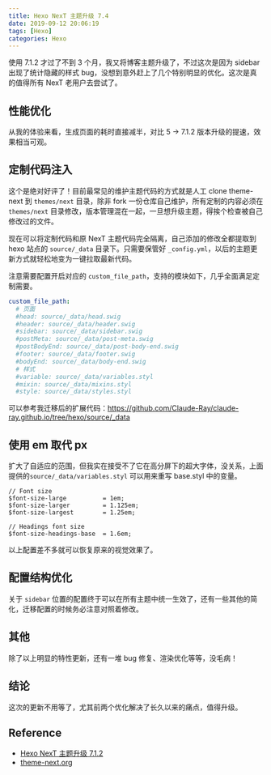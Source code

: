 ```yaml
---
title: Hexo NexT 主题升级 7.4
date: 2019-09-12 20:06:19
tags: [Hexo]
categories: Hexo
---
```


使用 7.1.2 才过了不到 3 个月，我又将博客主题升级了，不过这次是因为 sidebar 出现了统计隐藏的样式 bug，没想到意外赶上了几个特别明显的优化。这次是真的值得所有 NexT 老用户去尝试了。

<!--more-->

## 性能优化

从我的体验来看，生成页面的耗时直接减半，对比 5 -> 7.1.2 版本升级的提速，效果相当可观。

## 定制代码注入

这个是绝对好评了！目前最常见的维护主题代码的方式就是人工 clone theme-next 到 `themes/next` 目录，除非 fork 一份仓库自己维护，所有定制的内容必须在 `themes/next` 目录修改，版本管理混在一起，一旦想升级主题，得挨个检查被自己修改过的文件。

现在可以将定制代码和原 NexT 主题代码完全隔离，自己添加的修改全都提取到 hexo 站点的 `source/_data` 目录下。只需要保管好 `_config.yml`，以后的主题更新方式就轻松地变为一键拉取最新代码。

注意需要配置开启对应的 `custom_file_path`，支持的模块如下，几乎全面满足定制需要。

```yml
custom_file_path:
  # 页面
  #head: source/_data/head.swig
  #header: source/_data/header.swig
  #sidebar: source/_data/sidebar.swig
  #postMeta: source/_data/post-meta.swig
  #postBodyEnd: source/_data/post-body-end.swig
  #footer: source/_data/footer.swig
  #bodyEnd: source/_data/body-end.swig
  # 样式
  #variable: source/_data/variables.styl
  #mixin: source/_data/mixins.styl
  #style: source/_data/styles.styl
```

可以参考我迁移后的扩展代码：https://github.com/Claude-Ray/claude-ray.github.io/tree/hexo/source/_data

## 使用 em 取代 px

扩大了自适应的范围，但我实在接受不了它在高分屏下的超大字体，没关系，上面提供的`source/_data/variables.styl` 可以用来重写 base.styl 中的变量。

```styl
// Font size
$font-size-large          = 1em;
$font-size-larger         = 1.125em;
$font-size-largest        = 1.25em;

// Headings font size
$font-size-headings-base  = 1.6em;
```

以上配置差不多就可以恢复原来的视觉效果了。

## 配置结构优化

关于 `sidebar` 位置的配置终于可以在所有主题中统一生效了，还有一些其他的简化，迁移配置的时候务必注意对照着修改。

## 其他

除了以上明显的特性更新，还有一堆 bug 修复、渲染优化等等，没毛病！

## 结论

这次的更新不用等了，尤其前两个优化解决了长久以来的痛点，值得升级。

## Reference

- [Hexo NexT 主题升级 7.1.2](https://claude-ray.github.io/2019/06/28/hexo-theme-next-upgrade-7/)
- [theme-next.org](https://theme-next.org/)
